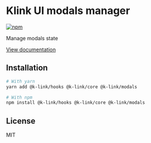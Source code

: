 # Klink UI modals manager

[![npm](https://img.shields.io/npm/dm/@k-link/modals)](https://www.npmjs.com/package/@k-link/modals)

Manage modals state

[View documentation](https://k-link.dev/)

## Installation

```bash
# With yarn
yarn add @k-link/hooks @k-link/core @k-link/modals

# With npm
npm install @k-link/hooks @k-link/core @k-link/modals
```

## License

MIT
